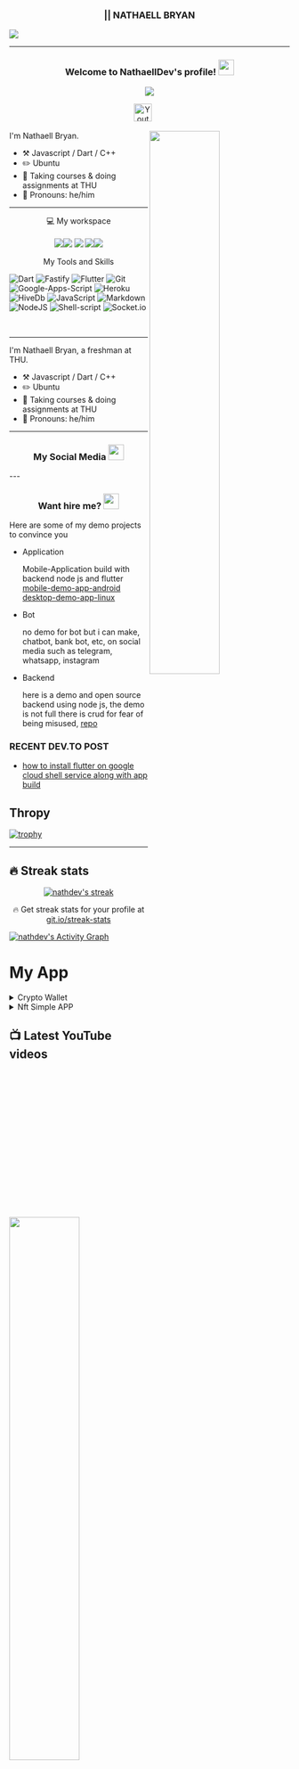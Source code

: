 <h3 align="center"> || NATHAELL BRYAN</h3>

![](https://user-images.githubusercontent.com/38845275/128774296-40a55843-1893-44e6-936e-5e71c7cf72de.png)

---

<h3 align="center">
  Welcome to NathaellDev's profile!
  <img src="https://media.giphy.com/media/hvRJCLFzcasrR4ia7z/giphy.gif" width="28">
</h3>

<!-- Typing SVG by natndev - https://github.com/nathxe/readme-typing-svg -->
<p align="center">
  <a href="https://github.com/nathxe/readme-typing-svg"><img src="https://readme-typing-svg.herokuapp.com/?lines=Full-stack%20web%20and%20app%20developer;Self-taught%20UI%2FUX%20Designer;1%2B%20year%20of%20coding%20experience;Always%20learning%20new%20things&font=Fira%20Code&center=true&width=440&height=45&color=f75c7e&vCenter=true&size=22"></a>
</p>

<!-- Social icons section -->
<p align="center">
  <a href="https://www.youtube.com/channel/UC928-F8HenjZD1zNdMY42vA"><img width="32px" alt="Youtube" title="Youtube" src="https://i.imgur.com/qiXu7b2.png"/></a>
  &#8287;&#8287;&#8287;&#8287;&#8287;
</p>


[<img align="right" width="50%" src="https://bad-apple-github-readme.vercel.app/api?show_bg=1&username=nathdev">](https://metrics.lecoq.io/ouuan?template=classic)

I'm Nathaell Bryan.

-   :hammer_and_pick: Javascript / Dart / C++
-   :pencil2: Ubuntu
-   :seedling: Taking courses & doing assignments at THU
-   :man: Pronouns: he/him

---

<p align='center'>
  💻 My workspace<br/><br/>
  <img src="https://img.shields.io/badge/Msi-%23000000.svg?&style=for-the-badge&logo=msi&logoColor=white"/><img src="https://img.shields.io/badge/Linux%20Ubuntu-%230078D6.svg?&style=for-the-badge&logo=ubuntu&logoColor=white"/>
  <img src="https://img.shields.io/badge/amd-ryzen--5500u-%230071C5.svg?&style=for-the-badge&logo=amd&logoColor=white" />
  <img src="https://img.shields.io/badge/SSD-1TB-%230071C5.svg?&style=for-the-badge&logoColor=white" /><img src="https://img.shields.io/badge/RAM-8GB-%230071C5.svg?&style=for-the-badge&logo=rm&logoColor=white" />
</p>

<p align='center'>
 My Tools and Skills <br/>

![Dart](https://img.shields.io/badge/dart-%230175C2.svg?style=for-the-badge&logo=dart&logoColor=white)
![Fastify](https://img.shields.io/badge/fastify-%23000000.svg?style=for-the-badge&logo=fastify&logoColor=white)
![Flutter](https://img.shields.io/badge/Flutter-%2302569B.svg?style=for-the-badge&logo=Flutter&logoColor=white)
![Git](https://img.shields.io/badge/Git-F05032?style=for-the-badge&logo=git&logoColor=white)
![Google-Apps-Script](https://img.shields.io/badge/Google%20Apps%20Script-34A853?style=for-the-badge&logo=google-s&logoColor=white)
![Heroku](https://img.shields.io/badge/Heroku-430098?style=for-the-badge&logo=heroku&logoColor=white)
![HiveDb](https://img.shields.io/badge/HiveDb-CB3837?style=for-the-badge&logo=hive&logoColor=white)
![JavaScript](https://img.shields.io/badge/javascript-%23323330.svg?style=for-the-badge&logo=javascript&logoColor=%23F7DF1E)
![Markdown](https://img.shields.io/badge/Markdown-000000?style=for-the-badge&logo=markdown&logoColor=white)
![NodeJS](https://img.shields.io/badge/node.js-6DA55F?style=for-the-badge&logo=node.js&logoColor=white)
![Shell-script](https://img.shields.io/badge/Shell_Script-121011?style=for-the-badge&logo=gnu-bash&logoColor=white)
![Socket.io](https://img.shields.io/badge/Socket.io-010101?&style=for-the-badge&logo=Socket.io&logoColor=white)
</p>
<br>

[<img align="left" width="50%" src="https://github-readme-stats.vercel.app/api/top-langs/?username=nathdev&langs_count=8&layout=compact&theme=react&hide_border=true&bg_color=1F222E&title_color=F85D7F&icon_color=F8D866&hide=Jupyter%20Notebook">](https://metrics.lecoq.io/ouuan?template=classic)

---

I'm Nathaell Bryan, a freshman at THU.

-   :hammer_and_pick: Javascript / Dart / C++
-   :pencil2: Ubuntu
-   :seedling: Taking courses & doing assignments at THU
-   :man: Pronouns: he/him


---

<h3 align="center">
  My Social Media
  <img src="https://media.giphy.com/media/hvRJCLFzcasrR4ia7z/giphy.gif" width="28">
</h3>
<!-- 
![Subscriber](https://custom-icon-badges.herokuapp.com/youtube/channel/subscribers/UCj9stNGVvQJspYMp8-lG_ng?color=%23E05D44&label=SUBSCRIBE&logo=video&logoColor=white&style=for-the-badge&labelColor=CE4630)
![](https://custom-icon-badges.herokuapp.com/youtube/channel/views/UCj9stNGVvQJspYMp8-lG_ng?color=%23E1AD0E&logo=video&logoColor=white&style=for-the-badge&labelColor=C79600)
![Stars](https://custom-icon-badges.herokuapp.com/badge/dynamic/json?logo=star&color=55960c&labelColor=488207&label=Stars&style=for-the-badge&query=%24.stars&url=https://api.github-star-counter.workers.dev/user/nathdev)
![](https://custom-icon-badges.herokuapp.com/github/followers/nathdev?color=236ad3&labelColor=1155ba&style=for-the-badge&logo=person-add&label=Follow&logoColor=white)
[![Custom badge](https://img.shields.io/badge/instagram-%23E4405F.svg?&style=for-the-badge&logo=instagram&logoColor=white)](https://www.instagram.com/nathdev/)
[![Custom badge](https://img.shields.io/badge/twitter-%231DA1F2.svg?&style=for-the-badge&logo=twitter&logoColor=white)](https://twitter.com/nathdev/)
[![Custom badge](https://img.shields.io/badge/Telegram-2CA5E0?style=for-the-badge&logo=telegram&logoColor=white)](https://t.me/im_el69)
[![Custom badge](https://img.shields.io/badge/Website-FF7139?style=for-the-badge&logo=Firefox-Browser&logoColor=white)](https://nathdev.com/)
[![Custom badge](https://img.shields.io/badge/GitHub-100000?style=for-the-badge&logo=github&logoColor=white)](https://github.com/nathxe)
[![Custom badge](https://img.shields.io/badge/dev.to-100000?style=for-the-badge&logo=dev.to&logoColor=white)](https://dev.to/nathdev)
[![Custom badge](https://img.shields.io/badge/devdojo-100000?style=for-the-badge&logo=devdojo&logoColor=white)](https://devdojo.com/natgdev) -->
---

<h3 align="center">
  Want hire me?
  <img src="https://media.giphy.com/media/hvRJCLFzcasrR4ia7z/giphy.gif" width="28">
</h3>

Here are some of my demo projects to convince you

- Application

  Mobile-Application build with backend node js and flutter [mobile-demo-app-android](https://github.com/nathxe) [desktop-demo-app-linux](https://github.com/assets/demo)

- Bot

  no demo for bot but i can make,
  chatbot, bank bot, etc, on social media such as telegram, whatsapp, instagram

- Backend

  here is a demo and open source backend using node js, the demo is not full there is crud for fear of being misused, [repo](https://github.com/nathxe/free-api-dev)

### RECENT DEV.TO POST
<!-- BLOG-POST-LIST:START -->
- [how to install flutter on google cloud shell service along with app build](https://dev.to/nathdev/how-to-install-flutter-on-google-cloud-shell-service-along-with-app-build-5eii)
<!-- BLOG-POST-LIST:END -->

## Thropy

[![trophy](https://github-profile-trophy.vercel.app/?username=nathdev)](https://github.com/ryo-ma/github-profile-trophy)
<!-- 
## Funding

Support saya untuk mengembangkan project saya yang di github / menyemangatin saya dalam koding.
- Main
[![Paypal-Badge](https://img.shields.io/badge/paypal-%2300457C.svg?&style=for-the-badge&logo=paypal&logoColor=white)](https://www.paypal.com/paypalme/nathdev)
[Saweria](https://saweria.co/nathdev)
- Cyrpto Coin
  ![](https://img.shields.io/badge/Bitcoin-000000?style=for-the-badge&logo=bitcoin&logoColor=white) ```sasas```
  ![](https://img.shields.io/badge/Ethereum-3C3C3D?style=for-the-badge&logo=Ethereum&logoColor=white)
  ![](https://img.shields.io/badge/dogecoin-C2A633?style=for-the-badge&logo=dogecoin&logoColor=white)
<br> -->


---
## 🔥 Streak stats

<!-- GitHub Readme Streak Stats - https://github.com/nathdev/github-readme-streak-stats -->
<p align="center">
  <a href="https://github.com/nathxe/github-readme-streak-stats">
    <img title="🔥 Get streak stats for your profile at git.io/streak-stats" alt="nathdev's streak" src="https://github-readme-streak-stats.herokuapp.com/?user=nathdev&theme=monokai-metallian&hide_border=true"/>
  </a>
  <p align="center">🔥 Get streak stats for your profile at <a href="https://git.io/streak-stats">git.io/streak-stats</a></p>
</p>


<a href="https://github.com/ashutosh00710/github-readme-activity-graph"><img alt="nathdev's Activity Graph" src="https://activity-graph.herokuapp.com/graph?username=nathdev&bg_color=1F222E&color=F8D866&line=F85D7F&point=FFFFFF&hide_border=true" /></a>

# My App 
<details>
  <summary>Crypto Wallet</summary>
  
![](https://github.com/nathxe/nathaelldev/blob/main/flutter/crypto_wallet/crypto_wallet.png)

</details>

<details>
  <summary>Nft Simple APP</summary>
  
![](https://github.com/nathxe/nathdev/blob/main/flutter/nft_simple_app/1.png)
![](https://github.com/nathxe/nathdev/blob/main/flutter/nft_simple_app/2.png)

</details>

## 📺 Latest YouTube videos
